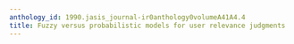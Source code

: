 ```yaml
---
anthology_id: 1990.jasis_journal-ir0anthology0volumeA41A4.4
title: Fuzzy versus probabilistic models for user relevance judgments
---
```

